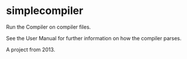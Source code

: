# simplecompiler
Run the Compiler on compiler files.

See the User Manual for further information on how the compiler parses.

A project from 2013.
